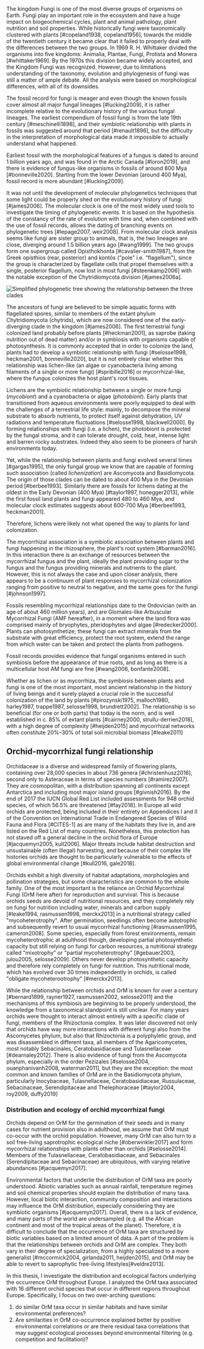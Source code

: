 The kingdom Fungi is one of the most diverse groups of organisms on Earth. Fungi play an important role in the ecosystem and have a huge impact on biogeochemical cycles, plant and animal pathology, plant nutrition and soil properties.
While historically fungi were taxonomically clustered with plants [#copeland1938, copeland1956], towards the middle of the twentieth century it became clear that it failed to properly deal with the differences between the two groups. In 1969 R. H. Whittaker divided the organisms into five kingdoms: Animalia, Plantae, Fungi, Protista and Monera [#whittaker1969]. By the 1970s this division became widely accepted, and the Kingdom Fungi was recognized.
However, due to limitations understanding of the taxonomy, evolution and phylogenesis of fungi was still a matter of ample debate. All the analysis were based on morphological differences, with all of its downsides.

The fossil record for fungi is meager and even though the known fossils cover almost all major fungal lineages [#lucking2009], it is rather incomplete relative to the evolutionary history of the various fungal lineages. The earliest compendium of fossil fungi is from the late 19th century [#meschinelli1898], and their symbiotic relationship with plants in fossils was suggested around that period [#renault1896], but the difficulty in the interpretation of morphological data made it impossible to actually understand what happened.

Earliest fossil with the morphological features of a fungus is dated to around 1 billion years ago, and was found in the Arctic Canada [#loron2019], and there is evidence of fungus-like organisms in fossils of around 800 Mya [#bonneville2020].
Starting from the lower Devonian (around 400 Mya), fossil record is more abundant [#lucking2009].

It was not until the development of molecular phylogenetics techniques that some light could be properly shed on the evolutionary history of fungi [#james2006].
The molecular clock is one of the most widely used tools to investigate the timing of phylogenetic events. It is based on the hypothesis of the constancy of the rate of evolution with time and, when combined with the use of fossil records, allows the dating of branching events on phylogenetic trees [#lepage2007, weir2008].
From molecular clock analysis seems like fungi are sister group to animals, that is, the two lineages are close, diverging around 1.5 billion years ago [#wang1999]. The two groups form one supergroup called Opisthokhonta [#cavalier-smith1987], from the Greek opísthios (rear, posterior) and kontós ("pole" i.e. "flagellum"), since the group is characterized by flagellate cells that propel themselves with a single, posterior flagellum, now lost in most fungi [#steenkamp2006] with the notable exception of the Chytridiomycota division [#james2006a].

![Simplified phylogenetic tree showing the relationship between the three clades](pfatree.png)


The ancestors of fungi are believed to be simple aquatic forms with flagellated spores, similar to members of the extant phylum Chytridiomycota (chytrids), which are now considered one of the early-diverging clade in the kingdom [#james2006]. The first terrestrial fungi colonized land probably before plants [#heckman2001], as saprobe (taking nutrition out of dead matter) and/or in symbiosis with organisms capable of photosynthesis. 
It is commonly accepted that in order to colonize the land, plants had to develop a symbiotic relationship with fungi [#selosse1998, heckman2001, bonneville2020], but it is not entirely clear whether this relationship was lichen-like (an algae or cyanobacteria living among filaments of a single or more fungi) [#spribille2016] or mycorrhizal-like, where the fungus colonizes the host plant's root tissues. 

Lichens are the symbiotic relationship between a single or more fungi (*mycobiont*) and a cyanobacteria or algae (*photobiont*). Early plants that transitioned from aqueous environments were poorly equipped to deal with the challenges of a terrestrial life style: mainly, to decompose the mineral substrate to absorb nutrients, to protect itself against dehydration, UV radiations and temperature fluctuations [#selosse1998, blackwell2000]. By forming relationships with fungi (i.e. a lichen), the photobiont is protected by the fungal stroma, and it can tolerate drought, cold, heat, intense light and barren rocky substrates. Indeed they also seem to be pioneers of harsh environments today.

Yet, while the relationship between plants and fungi evolved several times [#gargas1995], the only fungal group we know that are capable of forming such association (called _lichenization_) are Ascomycota and Basidiomycota. The origin of those clades can be dated to about 400 Mya in the Devonian period [#berbee1993]. Similarly there are fossils for lichens dating at the oldest in the Early Devonian (400 Mya) [#taylor1997, honegger2013], while the first fossil land plants and fungi appeared 480 to 460 Mya, and molecular clock estimates suggests about 600-700 Mya [#berbee1993, heckman2001]. 

Therefore, lichens were likely not what opened the way to plants for land colonization. 

The mycorrhizal association is a symbiotic association between plants and fungi happening in the rhizosphere, the plant's root system [#barman2016]. In this interaction there is an exchange of resources between the mycorrhizal fungus and the plant, ideally the plant providing sugar to the fungus and the fungus providing minerals and nutrients to the plant. However, this is not always the case and upon closer analysis, there appears to be a continuum of plant responses to mycorrhizal colonization ranging from positive to neutral to negative, and the same goes for the fungi [#johnson1997].

Fossils resembling mycorrhizal relationships date to the Ordovician (with an age of about 460 million years), and are Glomales-like Arbuscular Mycorrhizal Fungi (AMF hereafter), in a moment where the land flora was comprised mainly of bryophytes, pteridophytes and algae [#redecker2000]. Plants can photosynthetize; these fungi can extract minerals from the substrate with great efficiency, protect the root system, extend the range from which water can be taken and protect the plants from pathogens.

Fossil records provides evidence that fungal organisms entered in such symbiosis before the appearance of true roots, and as long as there is a multicellular host AM fungi are fine [#wang2006, bonfante2008].

Whether as lichen or as mycorrhiza, the symbiosis between plants and fungi is one of the most important, most ancient relationship in the history of living beings and it surely played a crucial role in the successful colonization of the land by plants [#pirozynski1975, malloch1980, harley1987, trappe1987, selosse1998, brundrett2002]. The relationship is so beneficial (for one or both parts) that today is the norm, and is well established in c. 85% of extant plants [#cairney2000, strullu-derrien2018], with a high degree of complexity [#heijden2015] and mycorrhizal networks often constitute 20%–30% of total soil microbial biomass [#leake2011]

## Orchid-mycorrhizal fungi relationship

Orchidaceae is a diverse and widespread family of flowering plants, containing over 28,000 species in about 736 genera [#christenhusz2016], second only to Asteraceae in terms of species numbers [#ramirez2007]. They are cosmopolitan, with a distribution spanning all continents except Antarctica and including most major island groups [#givnish2016].
By the end of 2017 the IUCN Global Red List included assessments for 948 orchid species, of which 56.5% are threatened [#fay2018]. In Europe all wild orchids are protected, being included in their entirety on Appendices I and II of the Convention on International Trade in Endangered Species of Wild Fauna and Flora [#CITES-1] as are many of the habitats they live in, and are listed on the Red List of many countries. Nonetheless, this protection has not staved off a general decline in the orchid flora of Europe [#jacquemyn2005, kull2006]. Major threats include habitat destruction and unsustainable (often illegal) harvesting, and because of their complex life histories orchids are thought to be particularly vulnerable to the effects of global environmental change [#kull2016, gale2018].

Orchids exhibit a high diversity of habitat adaptations, morphologies and pollination strategies, but some characteristics are common to the whole family. One of the most important is the reliance on Orchid Mycorrhizal Fungi (OrM here after) for reproduction and survival. This is because orchids seeds are devoid of nutritional resources, and they completely rely on fungi for nutrition including water, minerals and carbon supply [#leake1994, rasmussen1998, merckx2013] in a nutritional strategy called "mycoheterotrophy". After germination, seedlings often become autotrophic and subsequently revert to usual mycorrhizal functioning [#rasmussen1995, cameron2008]. Some species, especially from forest environments, remain mycoheterotrophic at adulthood though, developing partial photosynthetic capacity but still relying on fungi for carbon resources, a nutritional strategy called "mixotrophy" or "partial mycoheterotrophy" [#gebauer2003, julou2005, selosse2009]. Others never develop photosynthetic capacity and therefore rely completely on fungi for nutrition. This nutritional mode, which has evolved over 30 times independently in orchids, is called "obligate mycoheterootrophy" [#merckx2013].

While the relationship between orchids and OrM is known for over a century [#bernard1899, rayner1927, rasmussen2002, selosse2011] and the mechanisms of this symbiosis are beginning to be properly understood, the knowledge from a taxonomical standpoint is still unclear. For many years orchids were thought to interact almost entirely with a specific clade of fungi, members of the Rhizoctonia complex. It was later discovered not only that orchids have way more interactions with different fungi also from the Ascomycetes phylum, but also that Rhizoctonia is a polyphyletic group, and was disassembled in different taxa, all members of the Agaricomycetes, most notably Sebacinales, Ceratobasidiaceae and Tulasnellaceae [#dearnaley2012].
There is also evidence of fungi from the Ascomycota phylum, especially in the order Pezizales [#selosse2004, ouanphanivanh2008, waterman2011], but they are the exception: the most common and known families of OrM are in the Basidiomycota phylum, particularly Inocybaceae, Tulasnellaceae, Ceratobasidiaceae, Russulaceae, Sebacinaceae, Serendipitaceae and Thelephoraceae [#taylor2004, roy2009, duffy2019]

### Distribution and ecology of orchid mycorrhizal fungi

Orchids depend on OrM for the germination of their seeds and in many cases for nutrient provision also in adulthood, we assume that OrM must co-occur with the orchid population. However, many OrM can also turn to a soil free-living saprotrophic ecological niche [#oberwinkler2017] and form mycorrhizal relationships with plants other than orchids [#selosse2014]. Members of the Tulasnellaceae, Ceratobasidiaceae, and Sebacinales (Serendipitaceae and Sebacinaceae) are ubiquitous, with varying relative abundances [#jacquemyn2017]. 

Environmental factors that underlie the distribution of OrM taxa are poorly understood. Abiotic variables such as annual rainfall, temperature regimes and soil chemical properties should explain the distribution of many taxa. However, local biotic interaction, community composition and interactions may influence the OrM distribution, especially considering they are symbiotic organisms [#jacquemyn2017]. Overall, there is a lack of evidence, and many parts of the world are undersampled (e.g. all the African continent and most of the tropical areas of the planet). Therefore, it is difficult to conclude that the occurrence of OrM taxa are structured by biotic variables based on a limited amount of data. A part of the problem is that the relationships between orchids and OrM are complex. They both vary in their degree of specialization, from a highly specialized to a more generalist [#mccormick2004, girlanda2011, heijden2015], and OrM may be able to revert to saprophytic free-living lifestyles[#veldre2013].

In this thesis, I investigate the distribution and ecological factors underlying the occurrence OrM throughout Europe. I analyzed the OrM taxa associated with 16 different orchid species that occur in different regions throughout Europe. Specifically, I focus on two over-arching questions:
1. do similar OrM taxa occur in similar habitats and have similar environmental preferences?
2. Are similarities in OrM co-occurrence explained better by positive environmental correlations or are there residual taxa correlations that may suggest ecological processes beyond environmental filtering (e.g. competition and facilitation)? 







